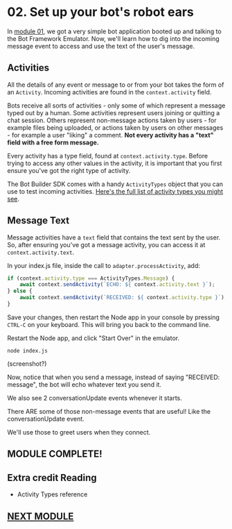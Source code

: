 # 02. Set up your bot's robot ears

In [module 01](../01.setup), we got a very simple bot application booted up and talking to the Bot Framework Emulator.
Now, we'll learn how to dig into the incoming message event to access and use the text of the user's message.

## Activities

All the details of any event or message to or from your bot takes the form of an `Activity`.  Incoming activities are
found in the `context.activity` field. 

Bots receive all sorts of activities - only some of which represent a message typed out by a human. Some activities represent users joining or quitting a chat session. Others represent non-message actions taken by users - for example files being uploaded, or actions taken by users on other messages - for example a user "liking" a comment. **Not every activity has a "text" field with a free form message.**

Every activity has a type field, found at `context.activity.type`. Before trying to access any other values in the activity, it is important that you first ensure you've got the right type of activity.

The Bot Builder SDK comes with a handy `ActivityTypes` object that you can use to test incoming activities. [Here's the full list of activity types you might see](https://docs.microsoft.com/en-us/javascript/api/botframework-schema/activitytypes?view=botbuilder-ts-latest).

## Message Text

Message activities have a `text` field that contains the text sent by the user. So, after ensuring you've got a message activity, you can access it at `context.activity.text`.

In your index.js file, inside the call to `adapter.processActivity`, add:

```javascript
if (context.activity.type === ActivityTypes.Message) {
    await context.sendActivity(`ECHO: ${ context.activity.text }`);
} else {
    await context.sendActivity(`RECEIVED: ${ context.activity.type }`);
}
````

Save your changes, then  restart the Node app in your console by pressing `CTRL-C` on your keyboard. This will bring you back to the command line.

<!-- TODO: Do we maybe want to use the Visual Studio built in console? Could we make the instructions more specific? -->

Restart the Node app, and click "Start Over" in the emulator.

```
node index.js
```

(screenshot?)

Now, notice that when you send a message, instead of saying "RECEIVED: message", the bot will echo whatever text you send it.

We also see 2 conversationUpdate events whenever it starts.

There ARE some of those non-message events that are useful! Like the conversationUpdate event.

We'll use those to greet users when they connect.


## MODULE COMPLETE!

## Extra credit Reading

* Activity Types reference


## [NEXT MODULE](../03.welcome_bot)